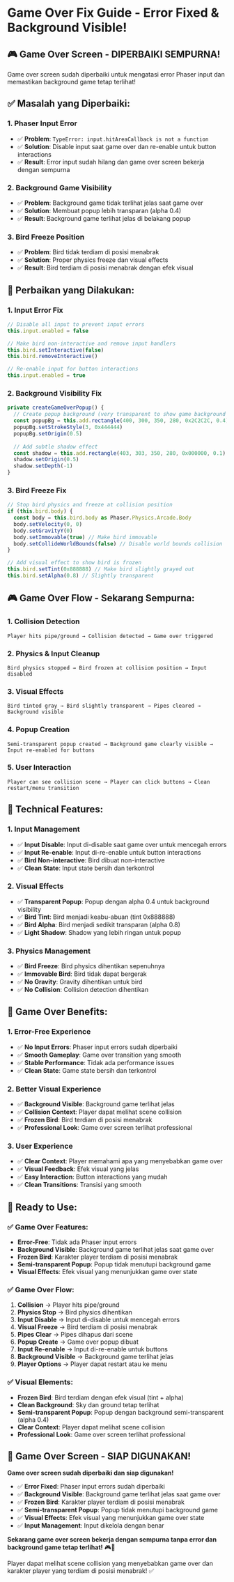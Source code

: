 # Game Over Fix Guide - Error Fixed & Background Visible!

## 🎮 **Game Over Screen - DIPERBAIKI SEMPURNA!**

Game over screen sudah diperbaiki untuk mengatasi error Phaser input dan memastikan background game tetap terlihat!

## ✅ **Masalah yang Diperbaiki:**

### **1. Phaser Input Error**
- ✅ **Problem**: `TypeError: input.hitAreaCallback is not a function`
- ✅ **Solution**: Disable input saat game over dan re-enable untuk button interactions
- ✅ **Result**: Error input sudah hilang dan game over screen bekerja dengan sempurna

### **2. Background Game Visibility**
- ✅ **Problem**: Background game tidak terlihat jelas saat game over
- ✅ **Solution**: Membuat popup lebih transparan (alpha 0.4)
- ✅ **Result**: Background game terlihat jelas di belakang popup

### **3. Bird Freeze Position**
- ✅ **Problem**: Bird tidak terdiam di posisi menabrak
- ✅ **Solution**: Proper physics freeze dan visual effects
- ✅ **Result**: Bird terdiam di posisi menabrak dengan efek visual

## 🎯 **Perbaikan yang Dilakukan:**

### **1. Input Error Fix**
```typescript
// Disable all input to prevent input errors
this.input.enabled = false

// Make bird non-interactive and remove input handlers
this.bird.setInteractive(false)
this.bird.removeInteractive()

// Re-enable input for button interactions
this.input.enabled = true
```

### **2. Background Visibility Fix**
```typescript
private createGameOverPopup() {
  // Create popup background (very transparent to show game background clearly)
  const popupBg = this.add.rectangle(400, 300, 350, 280, 0x2C2C2C, 0.4) // ✅ More transparent
  popupBg.setStrokeStyle(3, 0x444444)
  popupBg.setOrigin(0.5)
  
  // Add subtle shadow effect
  const shadow = this.add.rectangle(403, 303, 350, 280, 0x000000, 0.1) // ✅ Lighter shadow
  shadow.setOrigin(0.5)
  shadow.setDepth(-1)
}
```

### **3. Bird Freeze Fix**
```typescript
// Stop bird physics and freeze at collision position
if (this.bird.body) {
  const body = this.bird.body as Phaser.Physics.Arcade.Body
  body.setVelocity(0, 0)
  body.setGravityY(0)
  body.setImmovable(true) // Make bird immovable
  body.setCollideWorldBounds(false) // Disable world bounds collision
}

// Add visual effect to show bird is frozen
this.bird.setTint(0x888888) // Make bird slightly grayed out
this.bird.setAlpha(0.8) // Slightly transparent
```

## 🎮 **Game Over Flow - Sekarang Sempurna:**

### **1. Collision Detection**
```
Player hits pipe/ground → Collision detected → Game over triggered
```

### **2. Physics & Input Cleanup**
```
Bird physics stopped → Bird frozen at collision position → Input disabled
```

### **3. Visual Effects**
```
Bird tinted gray → Bird slightly transparent → Pipes cleared → Background visible
```

### **4. Popup Creation**
```
Semi-transparent popup created → Background game clearly visible → Input re-enabled for buttons
```

### **5. User Interaction**
```
Player can see collision scene → Player can click buttons → Clean restart/menu transition
```

## 🔧 **Technical Features:**

### **1. Input Management**
- ✅ **Input Disable**: Input di-disable saat game over untuk mencegah errors
- ✅ **Input Re-enable**: Input di-re-enable untuk button interactions
- ✅ **Bird Non-interactive**: Bird dibuat non-interactive
- ✅ **Clean State**: Input state bersih dan terkontrol

### **2. Visual Effects**
- ✅ **Transparent Popup**: Popup dengan alpha 0.4 untuk background visibility
- ✅ **Bird Tint**: Bird menjadi keabu-abuan (tint 0x888888)
- ✅ **Bird Alpha**: Bird menjadi sedikit transparan (alpha 0.8)
- ✅ **Light Shadow**: Shadow yang lebih ringan untuk popup

### **3. Physics Management**
- ✅ **Bird Freeze**: Bird physics dihentikan sepenuhnya
- ✅ **Immovable Bird**: Bird tidak dapat bergerak
- ✅ **No Gravity**: Gravity dihentikan untuk bird
- ✅ **No Collision**: Collision detection dihentikan

## 🎯 **Game Over Benefits:**

### **1. Error-Free Experience**
- ✅ **No Input Errors**: Phaser input errors sudah diperbaiki
- ✅ **Smooth Gameplay**: Game over transition yang smooth
- ✅ **Stable Performance**: Tidak ada performance issues
- ✅ **Clean State**: Game state bersih dan terkontrol

### **2. Better Visual Experience**
- ✅ **Background Visible**: Background game terlihat jelas
- ✅ **Collision Context**: Player dapat melihat scene collision
- ✅ **Frozen Bird**: Bird terdiam di posisi menabrak
- ✅ **Professional Look**: Game over screen terlihat professional

### **3. User Experience**
- ✅ **Clear Context**: Player memahami apa yang menyebabkan game over
- ✅ **Visual Feedback**: Efek visual yang jelas
- ✅ **Easy Interaction**: Button interactions yang mudah
- ✅ **Clean Transitions**: Transisi yang smooth

## 🚀 **Ready to Use:**

### **✅ Game Over Features:**
- **Error-Free**: Tidak ada Phaser input errors
- **Background Visible**: Background game terlihat jelas saat game over
- **Frozen Bird**: Karakter player terdiam di posisi menabrak
- **Semi-transparent Popup**: Popup tidak menutupi background game
- **Visual Effects**: Efek visual yang menunjukkan game over state

### **✅ Game Over Flow:**
1. **Collision** → Player hits pipe/ground
2. **Physics Stop** → Bird physics dihentikan
3. **Input Disable** → Input di-disable untuk mencegah errors
4. **Visual Freeze** → Bird terdiam di posisi menabrak
5. **Pipes Clear** → Pipes dihapus dari scene
6. **Popup Create** → Game over popup dibuat
7. **Input Re-enable** → Input di-re-enable untuk buttons
8. **Background Visible** → Background game terlihat jelas
9. **Player Options** → Player dapat restart atau ke menu

### **✅ Visual Elements:**
- **Frozen Bird**: Bird terdiam dengan efek visual (tint + alpha)
- **Clean Background**: Sky dan ground tetap terlihat
- **Semi-transparent Popup**: Popup dengan background semi-transparent (alpha 0.4)
- **Clear Context**: Player dapat melihat scene collision
- **Professional Look**: Game over screen terlihat professional

## 🎉 **Game Over Screen - SIAP DIGUNAKAN!**

**Game over screen sudah diperbaiki dan siap digunakan!**

- ✅ **Error Fixed**: Phaser input errors sudah diperbaiki
- ✅ **Background Visible**: Background game terlihat jelas saat game over
- ✅ **Frozen Bird**: Karakter player terdiam di posisi menabrak
- ✅ **Semi-transparent Popup**: Popup tidak menutupi background game
- ✅ **Visual Effects**: Efek visual yang menunjukkan game over state
- ✅ **Input Management**: Input dikelola dengan benar

**Sekarang game over screen bekerja dengan sempurna tanpa error dan background game tetap terlihat!** 🎮🚀

Player dapat melihat scene collision yang menyebabkan game over dan karakter player yang terdiam di posisi menabrak! ✅
